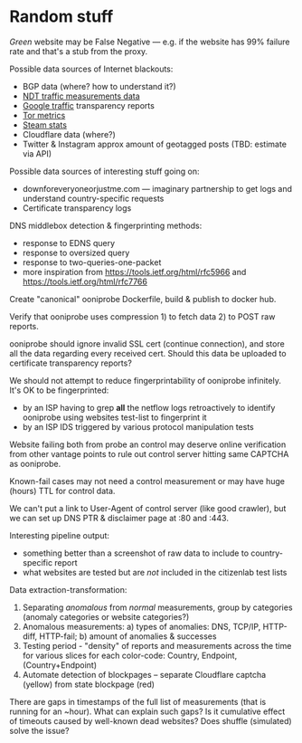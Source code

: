 Random stuff
============

*Green* website may be False Negative — e.g. if the website has 99% failure rate and that's a stub from the proxy.

Possible data sources of Internet blackouts:
- BGP data (where? how to understand it?)
- [NDT traffic measurements data](https://www.measurementlab.net/tools/ndt/)
- [Google traffic](https://www.google.com/transparencyreport/traffic/) transparency reports
- [Tor metrics](https://metrics.torproject.org/userstats-relay-country.html)
- [Steam stats](http://store.steampowered.com/stats/)
- Cloudflare data (where?)
- Twitter & Instagram approx amount of geotagged posts (TBD: estimate via API)

Possible data sources of interesting stuff going on:
- downforeveryoneorjustme.com — imaginary partnership to get logs and understand country-specific requests
- Certificate transparency logs

DNS middlebox detection & fingerprinting methods:
- response to EDNS query
- response to oversized query
- response to two-queries-one-packet
- more inspiration from https://tools.ietf.org/html/rfc5966 and https://tools.ietf.org/html/rfc7766

Create "canonical" ooniprobe Dockerfile, build & publish to docker hub.

Verify that ooniprobe uses compression 1) to fetch data 2) to POST raw reports.

ooniprobe should ignore invalid SSL cert (continue connection), and store all the data regarding every received cert. Should this data be uploaded to certificate transparency reports?

We should not attempt to reduce fingerprintability of ooniprobe infinitely. It's OK to be fingerprinted:
- by an ISP having to grep **all** the netflow logs retroactively to identify ooniprobe using websites test-list to fingerprint it
- by an ISP IDS triggered by various protocol manipulation tests

Website failing both from probe an control may deserve online verification from other vantage points to rule out control server hitting same CAPTCHA as ooniprobe.

Known-fail cases may not need a control measurement or may have huge (hours) TTL for control data.

We can't put a link to User-Agent of control server (like good crawler), but we can set up DNS PTR & disclaimer page at :80 and :443.

Interesting pipeline output:
- something better than a screenshot of raw data to include to country-specific report
- what websites are tested but are *not* included in the citizenlab test lists

Data extraction-transformation:
1. Separating *anomalous* from *normal* measurements, group by categories (anomaly categories or website categories?)
2. Anomalous measurements: a) types of anomalies: DNS, TCP/IP, HTTP-diff, HTTP-fail; b) amount of anomalies & successes
3. Testing period - "density" of reports and measurements across the time for various slices for each color-code: Country, Endpoint, (Country+Endpoint)
4. Automate detection of blockpages – separate Cloudflare captcha (yellow) from state blockpage (red)

There are gaps in timestamps of the full list of measurements (that is running for an ~hour). What can explain such gaps? Is it cumulative effect of timeouts caused by well-known dead websites? Does shuffle (simulated) solve the issue?
